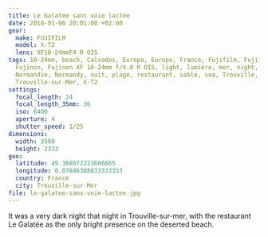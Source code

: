 ```yaml
---
title: Le Galatée sans voie lactée
date: 2018-01-06 20:01:00 +02:00
gear:
  make: FUJIFILM
  model: X-T2
  lens: XF10-24mmF4 R OIS
tags: 10-24mm, beach, Calvados, Europa, Europe, France, Fujifilm, Fujifilm X-T2,
  Fujinon, Fujinon XF 10-24mm f/4.0 R OIS, light, lumière, mer, night,
  Normandie, Normandy, nuit, plage, restaurant, sable, sea, Trouville,
  Trouville-sur-Mer, X-T2
settings:
  focal_length: 24
  focal_length_35mm: 36
  iso: 6400
  aperture: 4
  shutter_speed: 1/25
dimensions:
  width: 3500
  height: 2333
geo:
  latitude: 49.368072221666665
  longitude: 0.07846388833333333
  country: France
  city: Trouville-sur-Mer
file: le-galatee-sans-voie-lactee.jpg
---
```


It was a very dark night that night in Trouville-sur-mer, with the restaurant Le Galatée as the only bright presence on the deserted beach.
